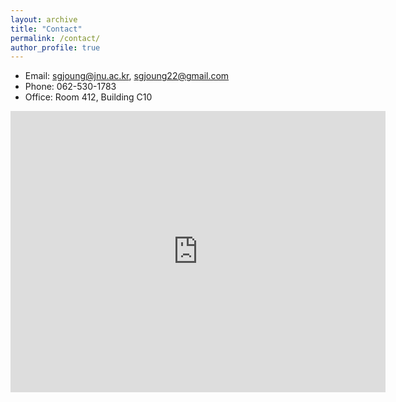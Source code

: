 ```yaml
---
layout: archive
title: "Contact"
permalink: /contact/
author_profile: true
---
```

- Email: sgjoung@jnu.ac.kr, sgjoung22@gmail.com
- Phone: 062-530-1783
- Office: Room 412, Building C10
<iframe src="https://www.google.com/maps/embed?pb=!1m18!1m12!1m3!1d26088.62079674884!2d126.87209627431642!3d35.17961840000001!2m3!1f0!2f0!3f0!3m2!1i1024!2i768!4f13.1!3m3!1m2!1s0x35718c559d8965f1%3A0xbd84d850cf186ddf!2z7KCE64Ko64yA7ZWZ6rWQIOqzteuMgCAx7Zi46rSAIEHrj5k!5e0!3m2!1sen!2skr!4v1687842706900!5m2!1sen!2skr" width="600" height="450" style="border:0;" allowfullscreen="" loading="lazy" referrerpolicy="no-referrer-when-downgrade"></iframe>
